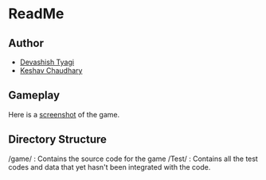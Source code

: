 # ReadMe

## Author
* [Devashish Tyagi](cs5090240@cse.iitd.ac.in)
* [Keshav Chaudhary](cs5090244@cse.iitd.ac.in)
	  
## Gameplay
Here is a [screenshot](http://www.flickr.com/photos/98244014@N03/10686193396/ "Title") of the game.

## Directory Structure
/game/ : Contains the source code for the game
/Test/ : Contains all the test codes and data that yet hasn't been integrated with the code.

